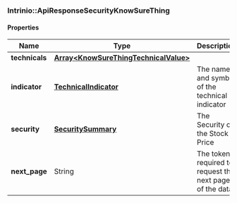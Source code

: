 

[//]: # (CLASS:Intrinio::ApiResponseSecurityKnowSureThing)

[//]: # (KIND:object)

### Intrinio::ApiResponseSecurityKnowSureThing

#### Properties

[//]: # (START_DEFINITION)

Name | Type | Description
------------ | ------------- | -------------
**technicals** | [**Array&lt;KnowSureThingTechnicalValue&gt;**](KnowSureThingTechnicalValue.md) |  &nbsp;
**indicator** | [**TechnicalIndicator**](TechnicalIndicator.md) | The name and symbol of the technical indicator &nbsp;
**security** | [**SecuritySummary**](SecuritySummary.md) | The Security of the Stock Price &nbsp;
**next_page** | String | The token required to request the next page of the data &nbsp;

[//]: # (END_DEFINITION)


[//]: # (CONTAINED_CLASS:Intrinio::KnowSureThingTechnicalValue)


[//]: # (CONTAINED_CLASS:Intrinio::TechnicalIndicator)


[//]: # (CONTAINED_CLASS:Intrinio::SecuritySummary)



